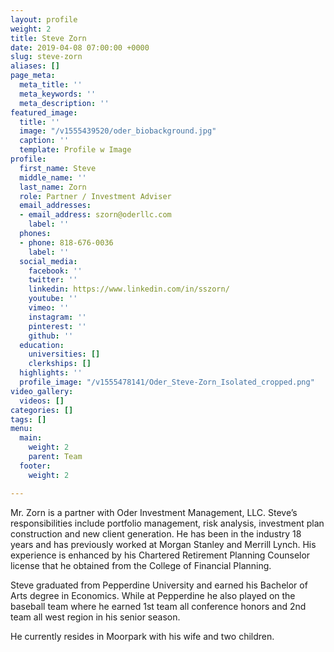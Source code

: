 ```yaml
---
layout: profile
weight: 2
title: Steve Zorn
date: 2019-04-08 07:00:00 +0000
slug: steve-zorn
aliases: []
page_meta:
  meta_title: ''
  meta_keywords: ''
  meta_description: ''
featured_image:
  title: ''
  image: "/v1555439520/oder_biobackground.jpg"
  caption: ''
  template: Profile w Image
profile:
  first_name: Steve
  middle_name: ''
  last_name: Zorn
  role: Partner / Investment Adviser
  email_addresses:
  - email_address: szorn@oderllc.com
    label: ''
  phones:
  - phone: 818-676-0036
    label: ''
  social_media:
    facebook: ''
    twitter: ''
    linkedin: https://www.linkedin.com/in/sszorn/
    youtube: ''
    vimeo: ''
    instagram: ''
    pinterest: ''
    github: ''
  education:
    universities: []
    clerkships: []
  highlights: ''
  profile_image: "/v1555478141/Oder_Steve-Zorn_Isolated_cropped.png"
video_gallery:
  videos: []
categories: []
tags: []
menu:
  main:
    weight: 2
    parent: Team
  footer:
    weight: 2

---
```

Mr. Zorn is a partner with Oder Investment Management, LLC. Steve’s responsibilities include portfolio management, risk analysis, investment plan construction and new client generation. He has been in the industry 18 years and has previously worked at Morgan Stanley and Merrill Lynch. His experience is enhanced by his Chartered Retirement Planning Counselor license that he obtained from the College of Financial Planning.

Steve graduated from Pepperdine University and earned his Bachelor of Arts degree in Economics. While at Pepperdine he also played on the baseball team where he earned 1st team all conference honors and 2nd team all west region in his senior season.

He currently resides in Moorpark with his wife and two children.